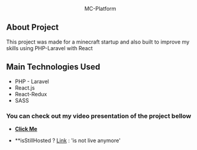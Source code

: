 <p align="center">MC-Platform</p>

## About Project

This project was made for a minecraft startup and also built to improve my skills using PHP-Laravel with React

## Main Technologies Used

<ul>
    <li>PHP - Laravel</li>
    <li>React.js</li>
    <li>React-Redux</li>
    <li>SASS</li>
</ul>


### You can check out my video presentation of the project bellow

- **[Click Me](https://youtu.be/0XveO2cDM1w)**

- **isStillHosted ? [Link](https://youtu.be/0XveO2cDM1w) : 'is not live anymore'